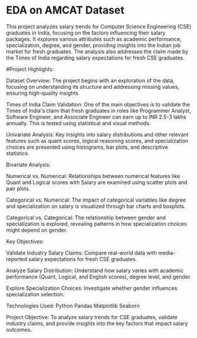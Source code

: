 # EDA on AMCAT Dataset
This project analyzes salary trends for Computer Science Engineering (CSE) graduates in India, focusing on the factors influencing their salary packages. It explores various attributes such as academic performance, specialization, degree, and gender, providing insights into the Indian job market for fresh graduates. The analysis also addresses the claim made by the Times of India regarding salary expectations for fresh CSE graduates.

#Project Highlights:

Dataset Overview: The project begins with an exploration of the data, focusing on understanding its structure and addressing missing values, ensuring high-quality insights.

Times of India Claim Validation: One of the main objectives is to validate the Times of India's claim that fresh graduates in roles like Programmer Analyst, Software Engineer, and Associate Engineer can earn up to INR 2.5-3 lakhs annually. This is tested using statistical and visual methods.

Univariate Analysis: Key insights into salary distributions and other relevant features such as quant scores, logical reasoning scores, and specialization choices are presented using histograms, bar plots, and descriptive statistics.

Bivariate Analysis:

Numerical vs. Numerical: Relationships between numerical features like Quant and Logical scores with Salary are examined using scatter plots and pair plots.
        
Categorical vs. Numerical: The impact of categorical variables like degree and specialization on salary is visualized through bar charts and boxplots.
        
Categorical vs. Categorical: The relationship between gender and specialization is explored, revealing patterns in how specialization choices might depend on gender.

Key Objectives:

Validate Industry Salary Claims: Compare real-world data with media-reported salary expectations for fresh CSE graduates.

Analyze Salary Distribution: Understand how salary varies with academic performance (Quant, Logical, and English scores), degree level, and gender.

Explore Specialization Choices: Investigate whether gender influences specialization selection.

Technologies Used:
    Python
    Pandas
    Matplotlib
    Seaborn

Project Objective: To analyze salary trends for CSE graduates, validate industry claims, and provide insights into the key factors that impact salary outcomes.
